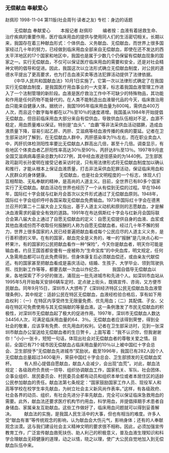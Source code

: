 ### 无偿献血  奉献爱心
赵佩珍
1998-11-04
第11版(社会周刊·读者之友)
专栏：身边的话题

　　无偿献血  奉献爱心
　　本报记者  赵佩珍
　　编者按：血液有着拯救生命、治疗疾病的重要作用，医疗临床用血的提供与使用同人们的生活密切相关。长期以来，我国存在着三种献血形式：个体供血、义务献血、无偿献血，而世界上很多国家经过几十年的努力，已经做到临床用血全部来自无偿献血，即使在还不发达的西太平洋地区的17个国家和地区中，我国也是属于少数几个仍保留有偿献血现象的国家之一。实行无偿献血，不仅可以保证医疗临床用血的需要和安全，还是对社会精神文明的倡导和促进。因此，我国这次以立法形式确立无偿献血制度，对公民的道德水平提出了更高要求，也为打击血液买卖等违法犯罪活动提供了法律依据。
　　《中华人民共和国献血法》10月1日实施了。它第一次以法律形式确定了在我国实行无偿献血制度，是我国医疗用血事业的一大变革，标志着我国血液管理工作进入了一个法制管理的新阶段。血液是医疗救治工作中不可缺少的特殊物品，其功能和作用是任何药物不能替代的。在人类不能制造出血液替代品的今天，临床救治用血只能来自健康人体。据统计，我国1995年临床用血量为800吨，需供血400万人次，而且这个数字每年都在以7％至10％的速度递增。我国虽从1984年开始提倡无偿献血，但目前临床用血大部分来自有偿供血，导致供血队伍相对不足，血源不稳定，用血质量难以保证。特别是“血头”、“血霸”等非法采供血活动猖獗，造成血液质量下降，容易引起乙肝、丙肝、艾滋病等经血液传播的疾病的蔓延。记者在卫生部采访时了解到，在无偿献血人群中，丙肝感染率为1％左右，而在职业卖血人中，丙肝抗体检测阳性率要比无偿献血人群高出几倍，甚至十几倍。调查显示，有些地区个体卖血者乙肝阳性率高达30％至90％，丙肝达8％至13％。1997年9月底全国艾滋病病毒感染总数为8227例，其中经血液途径感染的为1440例。卫生部医政司副司长孙爱明在接受记者采访时说，只有用法律形式将无偿献血制度加以确认和推行，才能从根本上保证血液质量，打击非法采供血犯罪活动，保证临床用血和人民群众的身体健康。
　　无偿献血，也是社会文明程度的一个标志，体现人们互相帮助、无私奉献的精神，是高尚的人道主义。目前，全世界已有80多个国家实行了无偿献血。献血活动在世界也经历了一个从有偿到无偿的过程。早在1946年，国际红十字会就与红新月会首次以文件形式通过了无偿献血原则。1948年，国际红十字会组织呼吁各国采取无偿献血免费输血。1973年国际红十字会在德黑兰召开的第二十二届大会上又指出，基于人道主义动机和原则的志愿献血，才是解决血液需求的最安全有效的道路。1991年在布达佩斯红十字会与红新月会国际联合会第八届大会上通过了自愿无偿献血的定义：自愿无偿提供自身的血液、血浆或其他血液成份而不收取任何报酬的人称为自愿无偿献血者。经过几十年不懈的努力，世界上很多国家的人民已经普遍把献血看成每个公民应尽的人道主义义务，是行善积德的义举。在有的国家，献血完全是义务的，唯一的“报酬”是几块点心和一杯果汁。有的国家的公民把献血看作一种“保险”，今天你是献血者，明天你可能是输血者。约旦王国首都安曼有一座被称为“生命宝库”的中央血库，明文规定，任何人急需用血都可以在此免费得到，但身体康复后必须献血偿还，或由亲友代献偿还。有的国家甚至把献血看成是喜庆活动，结婚、生孩子、大学毕业、领到驾驶执照、找到新工作等等，都要去献一次血以作纪念。
　　我国自倡导无偿献血以来，各地探索了不少好的做法，涌现出一批先进城市和先进个人。如深圳市血站从1995年5月开始每天安排6辆车定时、定点驶上街头，既搞宣传、咨询，又方便市民献血。同年9月15日，深圳市人大颁布了《深圳经济特区公民无偿献血及血液管理条例》，其中规定：适龄公民在特区无偿献血，血液经检验合格后，享有如下用血权利：（一）在特区内享受终生无限量免费、优先用血；（二）其配偶、子女、父母在特区可免费使用与其无偿捐献的等量血液。这一条例激发了市民无偿献血的积极性，对深圳市无偿献血起了极大的促进作用。1997年，深圳市无偿献血人数达34456人次，可满足临床用血量的64．3％。无偿献血者应该得到荣誉，得到全社会的敬重，应该享有免费、优先用血的权利。记者在卫生部采访时，见到一张深圳市献血办公室送给无偿献血者的生日贺卡，上面写着：“我不认识你，但我谢谢你！”小小一张卡，短短一句话，体现出社会对无偿献血者的尊敬关爱之情。目前，全国已有71个城市因无偿献血占临床用血量的10％以上被中国红十字会总会、卫生部授予“无偿献血先进城市”奖励状。截至1996年，我国已有282人因个人无偿献血总量超过3400毫升，荣获中国红十字会总会、卫生部颁发的无偿献血奖杯。
　　有人担心提倡自愿献血，献血人会减少，会出现“血荒”。对此，献血法规定：各级政府负责统一领导、组织协调献血工作，国家机关、军队、社会团体、企事业组织、居民委员会、村民委员会都有动员和组织本单位或者本居住区的适龄公民参加献血的责任。献血法第七条规定：“国家鼓励国家工作人员、现役军人和高等学校在校学生率先献血，为树立社会主义新风尚作表率。”这样，有各级政府、社会各界的动员、组织，有社会先进分子率先献血，完全可以保证临床急救用血的需要。此外，献血法还要求医疗机构节约用血，科学用血，并提倡择期手术患者自身储血、家属亲友互助献血。这些工作做好了，临床用血问题就可以得到妥善解决。
　　献血法的实施，是我国人民生活中的大事，但也有相当的难度。许多人受“献血有害”等传统观念的影响，认为献血会大伤元气，影响身体；还有的人奉献观念淡漠。这与我们建设社会主义精神文明的要求很不相称。因此，必须加强宣传教育工作，广泛宣传献血救死扶伤、助人利己的积极意义，普及血液生理知识和科学合理献血无碍健康的道理，动之以情，晓之以理，使广大公民自觉地加入到无偿献血队伍中来。
